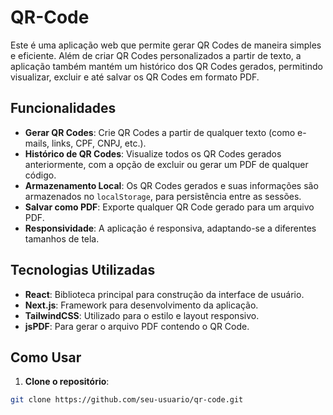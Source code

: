 # QR-Code

Este é uma aplicação web que permite gerar QR Codes de maneira simples e eficiente. Além de criar QR Codes personalizados a partir de texto, a aplicação também mantém um histórico dos QR Codes gerados, permitindo visualizar, excluir e até salvar os QR Codes em formato PDF.

## Funcionalidades

- **Gerar QR Codes**: Crie QR Codes a partir de qualquer texto (como e-mails, links, CPF, CNPJ, etc.).
- **Histórico de QR Codes**: Visualize todos os QR Codes gerados anteriormente, com a opção de excluir ou gerar um PDF de qualquer código.
- **Armazenamento Local**: Os QR Codes gerados e suas informações são armazenados no `localStorage`, para persistência entre as sessões.
- **Salvar como PDF**: Exporte qualquer QR Code gerado para um arquivo PDF.
- **Responsividade**: A aplicação é responsiva, adaptando-se a diferentes tamanhos de tela.

## Tecnologias Utilizadas

- **React**: Biblioteca principal para construção da interface de usuário.
- **Next.js**: Framework para desenvolvimento da aplicação.
- **TailwindCSS**: Utilizado para o estilo e layout responsivo.
- **jsPDF**: Para gerar o arquivo PDF contendo o QR Code.

## Como Usar

1. **Clone o repositório**:

```bash
git clone https://github.com/seu-usuario/qr-code.git
